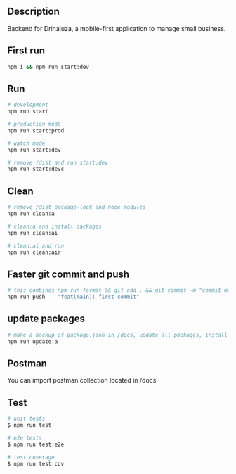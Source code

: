 ## Description
Backend for Drinaluza, a mobile-first application to manage small business.
## First run

```bash
npm i && npm run start:dev
```

## Run

```bash
# development
npm run start

# production mode
npm run start:prod

# watch mode
npm run start:dev

# remove /dist and run start:dev
npm run start:devc
```


## Clean

```bash
# remove /dist package-lock and node_modules
npm run clean:a

# clean:a and install packages
npm run clean:ai

# clean:ai and run 
npm run clean:air

```


## Faster git commit and push

```bash
# this combines npm run format && git add . && git commit -m "commit message" && git push && start:devc
npm run push -- "feat(main): first commit"
```

## update packages
```bash
# make a backup of package.json in /docs, update all packages, install them and start the application
npm run update:a
```

## Postman
You can import postman collection located in /docs

## Test

```bash
# unit tests
$ npm run test

# e2e tests
$ npm run test:e2e

# test coverage
$ npm run test:cov
```

